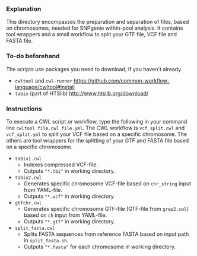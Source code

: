 ### Explanation ###

This directory encompasses the preparation and separation of files, based on chromosomes, needed for SNPgenie within-pool analysis. It contains tool wrappers and a small workflow to split your GTF file, VCF file and FASTA file.

### To-do beforehand ###

The scripts use packages you need to download, if you haven't already.
- `cwltool` and `cwl-runner` https://github.com/common-workflow-language/cwltool#install
- `tabix` (part of HTSlib) http://www.htslib.org/download/

### Instructions ###
To execute a CWL script or workflow, type the following in your command line `cwltool file.cwl file.yml`. 
The CWL workflow is `vcf_split.cwl` and `vcf_split.yml` to split your VCF file based on a specific chromosome. The others are tool wrappers for the splitting of your GTF and FASTA file based on a specific chromosome.
- `tabix1.cwl`
    - Indexes compressed VCF-file. 
    - Outputs `"*.tbi"` in working directory.
- `tabix2.cwl`
    - Generates specific chromosome VCF-file based on `chr_string` input from YAML-file. 
    - Outputs `"*.vcf"` in working directory.
- `gtfchr.cwl`
    - Generates specific chromosome GTF-file (GTF-file from `grep2.cwl`) based on `ch` input from YAML-file. 
    - Outputs `"*.gtf"` in working directory.
- `split_fasta.cwl`
    - Splits FASTA sequences from reference FASTA based on input path in `split_fasta.sh`. 
    - Outputs `"*.fasta"` for each chromosome in working directory.
